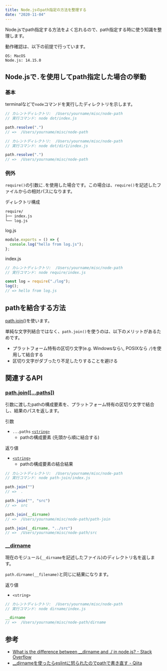 ```yaml
---
title: Node.jsのpath指定の方法を整理する
date: "2020-11-04"
---
```


Node.jsでpath指定する方法をよく忘れるので、path指定する時に使う知識を整理します。

動作確認は、以下の前提で行っています。

```
OS: MacOS
Node.js: 14.15.0
```

## Node.jsで`.`を使用してpath指定した場合の挙動

### 基本
terminalなどで`node`コマンドを実行したディレクトリを示します。

```js
// カレントディレクトリ:  /Users/yourname/misc/node-path
// 実行コマンド: node dot/index.js

path.resolve(".")
// =>  /Users/yourname/misc/node-path
```

```js
// カレントディレクトリ:  /Users/yourname/misc/node-path
// 実行コマンド: node dot/dir1/index.js

path.resolve(".")
// =>  /Users/yourname/misc/node-path
```

### 例外
`require()`の引数に`.`を使用した場合です。この場合は、`require()`を記述したファイルからの相対パスになります。

ディレクトリ構成

```sh
require/
├── index.js
└── log.js
```

log.js

```js
module.exports = () => {
  console.log("hello from log.js");
};
```

index.js

```js
// カレントディレクトリ:  /Users/yourname/misc/node-path
// 実行コマンド: node require/index.js

const log = require("./log");
log();
// => hello from log.js
```


## pathを結合する方法
[path.join()](https://nodejs.org/api/path.html#path_path_join_paths)を使います。

単純な文字列結合ではなく、`path.join()`を使うのは、以下のメリットがあるためです。
- プラットフォーム特有の区切り文字(e.g. Windowsなら`\`, POSIXなら `/`)を使用して結合する
- 区切り文字がダブったり不足したりすることを避ける

## 関連するAPI

### [path.join([...paths])](https://nodejs.org/api/path.html#path_path_join_paths)

引数に渡したpathの構成要素を、プラットフォーム特有の区切り文字で結合し、結果のパスを返します。

引数

- `...paths` [`<string>`](https://developer.mozilla.org/en-US/docs/Web/JavaScript/Data_structures#String_type)
    - pathの構成要素 (先頭から順に結合する)

返り値

- [`<string>`](https://developer.mozilla.org/en-US/docs/Web/JavaScript/Data_structures#String_type)
    - pathの構成要素の結合結果

```js
// カレントディレクトリ:  /Users/yourname/misc/node-path
// 実行コマンド: node path-join/index.js

path.join("")
// =>  .

path.join("", "src")
// =>  src

path.join(__dirname)
// =>  /Users/yourname/misc/node-path/path-join

path.join(__dirname, "../src")
// =>  /Users/yourname/misc/node-path/src

```

### [__dirname](https://nodejs.org/api/modules.html#modules_dirname)

現在のモジュール(`__dirname`を記述したファイル)のディレクトリ名を返します。

`path.dirname(__filename)`と同じに結果になります。

返り値

- `<string>`

```js
// カレントディレクトリ:  /Users/yourname/misc/node-path
// 実行コマンド: node dirname/index.js

__dirname
// =>  /Users/yourname/misc/node-path/dirname
```

## 参考
- [What is the difference between __dirname and ./ in node.js? - Stack Overflow](https://stackoverflow.com/questions/8131344/what-is-the-difference-between-dirname-and-in-node-js)
- [__dirnameを使ったらeslintに怒られたのでpathで書き直す - Qiita](https://qiita.com/tanaka0325/items/60bebc8076289ea07917#comment-6b4b753da6f2be89e297)
